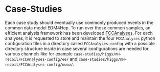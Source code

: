 Case-Studies
=============

Each case study should eventually use commonly produced events in the common data model EDM4Hep. To run over those common samples, an efficient analysis framework has been developed [FCCAnalyses](https://github.com/HEP-FCC/FCCAnalyses/tree/master/). For each analyses, it is requested to store and maintain the four ```FCCAnalyses``` python configuration files in a directory called ```FCCAnalyses-config``` with a possible directory structure inside in case several configurations are needed for various channels like for example ```case-studies/higgs/mH-recoil/FCCAnalyses-config/ee/``` and ```case-studies/higgs/mH-recoil/FCCAnalyses-config/mumu/```.
